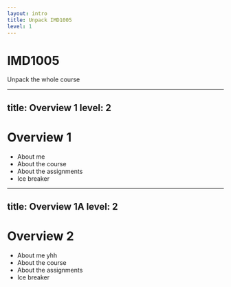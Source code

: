 ```yaml
---
layout: intro
title: Unpack IMD1005
level: 1
---
```


# IMD1005
Unpack the whole course

---
title: Overview 1
level: 2
---

# Overview 1

- About me
- About the course
- About the assignments
- Ice breaker 

---
title: Overview 1A
level: 2
---

# Overview 2

- About me yhh
- About the course
- About the assignments
- Ice breaker 


